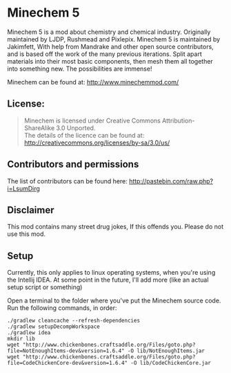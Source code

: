 Minechem 5
=========

Minechem 5 is a mod about chemistry and chemical industry. Originally maintained by LJDP, Rushmead and Pixlepix. Minechem 5 is maintained by Jakimfett, With help from Mandrake and other open source contributors, and is based off the work of the many previous iterations. Split apart materials into their most basic components, then mesh them all together into something new. The possibilities are immense!

Minechem can be found at: http://www.minechemmod.com/
## License:

> Minechem is licensed under Creative Commons Attribution-ShareAlike 3.0 Unported. <br />
The details of the licence can be found at: http://creativecommons.org/licenses/by-sa/3.0/us/

## Contributors and permissions
The list of contributors can be found here: http://pastebin.com/raw.php?i=LsumDirg

## Disclaimer
This mod contains many street drug jokes, If this offends you. Please do not use this mod.

## Setup
Currently, this only applies to linux operating systems, when you're using the Intellij IDEA. At some point in the future, I'll add more (like an actual setup script or something)

Open a terminal to the folder where you've put the Minechem source code.
Run the following commands, in order:
```
./gradlew cleancache --refresh-dependencies
./gradlew setupDecompWorkspace
./gradlew idea
mkdir lib
wget "http://www.chickenbones.craftsaddle.org/Files/goto.php?file=NotEnoughItems-dev&version=1.6.4" -O lib/NotEnoughItems.jar
wget "http://www.chickenbones.craftsaddle.org/Files/goto.php?file=CodeChickenCore-dev&version=1.6.4" -O lib/CodeChickenCore.jar
```

